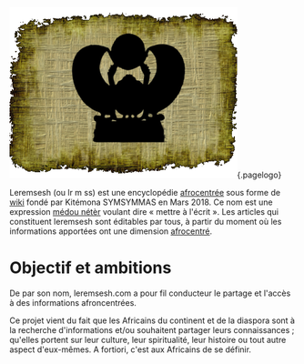 <!-- TITLE: leremsesh.com -->
<!-- SUBTITLE: Présentation de leremsesh.com -->

![Logo Leremsesh Com](/uploads/logo/logo-leremsesh-com.png "Logo Leremsesh Com"){.pagelogo}

Leremsesh (ou lr m ss) est une encyclopédie [afrocentrée](/philosophie/afrocentricite) sous forme de [wiki](https://fr.wikipedia.org/wiki/Wiki) fondé par Kitémona SYMSYMMAS en Mars 2018. Ce nom est une expression [médou nétèr](/ecriture/hieroglyphe/mdw-ntr) voulant dire « mettre à l'écrit ».
Les articles qui constituent leremsesh sont éditables par tous, à partir du moment où les informations apportées ont une dimension [afrocentré](/philosophie/afrocentricite).

# Objectif et ambitions
De par son nom, leremsesh.com a pour fil conducteur le partage et l'accès à des informations afroncentrées.

Ce projet vient du fait que les Africains du continent et de la diaspora sont à la recherche d'informations et/ou souhaitent partager leurs connaissances ; qu'elles portent sur leur culture, leur spiritualité, leur histoire ou tout autre aspect d'eux-mêmes. A fortiori, c'est aux Africains de se définir.

